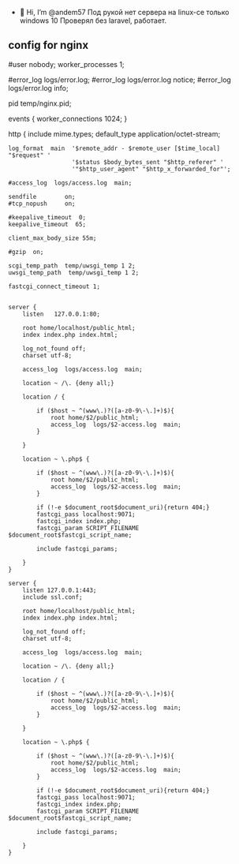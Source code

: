 - 👋 Hi, I’m @andem57
Под рукой нет сервера на linux-се
только windows 10 
Проверял без laravel, работает.

config for nginx
---------------------------
#user  nobody;
worker_processes  1;

#error_log  logs/error.log;
#error_log  logs/error.log  notice;
#error_log  logs/error.log  info;

pid        temp/nginx.pid;


events {
    worker_connections  1024;
}


http {
    include       mime.types;
    default_type  application/octet-stream;

    log_format  main  '$remote_addr - $remote_user [$time_local] "$request" '
                      '$status $body_bytes_sent "$http_referer" '
                      '"$http_user_agent" "$http_x_forwarded_for"';

    #access_log  logs/access.log  main;

    sendfile        on;
    #tcp_nopush     on;

    #keepalive_timeout  0;
    keepalive_timeout  65;

    client_max_body_size 55m;

    #gzip  on;

	scgi_temp_path  temp/uwsgi_temp 1 2;
	uwsgi_temp_path  temp/uwsgi_temp 1 2;

	fastcgi_connect_timeout 1;


	server {
		listen   127.0.0.1:80;

		root home/localhost/public_html;
		index index.php index.html;

		log_not_found off;
        charset utf-8;

		access_log  logs/access.log  main;

		location ~ /\. {deny all;}

		location / {

			if ($host ~ ^(www\.)?([a-z0-9\-\.]+)$){
				root home/$2/public_html;
				access_log  logs/$2-access.log  main;
			}

		}

        location ~ \.php$ {

			if ($host ~ ^(www\.)?([a-z0-9\-\.]+)$){
				root home/$2/public_html;
				access_log  logs/$2-access.log  main;
			}

			if (!-e $document_root$document_uri){return 404;}
			fastcgi_pass localhost:9071;
			fastcgi_index index.php;
			fastcgi_param SCRIPT_FILENAME $document_root$fastcgi_script_name;

			include fastcgi_params;

        }
	}

	server {
		listen 127.0.0.1:443;
		include ssl.conf;

		root home/localhost/public_html;
		index index.php index.html;

		log_not_found off;
        charset utf-8;

		access_log  logs/access.log  main;

		location ~ /\. {deny all;}

		location / {

			if ($host ~ ^(www\.)?([a-z0-9\-\.]+)$){
				root home/$2/public_html;
				access_log  logs/$2-access.log  main;
			}

		}

        location ~ \.php$ {

			if ($host ~ ^(www\.)?([a-z0-9\-\.]+)$){
				root home/$2/public_html;
				access_log  logs/$2-access.log  main;
			}

			if (!-e $document_root$document_uri){return 404;}
			fastcgi_pass localhost:9071;
			fastcgi_index index.php;
			fastcgi_param SCRIPT_FILENAME $document_root$fastcgi_script_name;

			include fastcgi_params;

        }
	}


